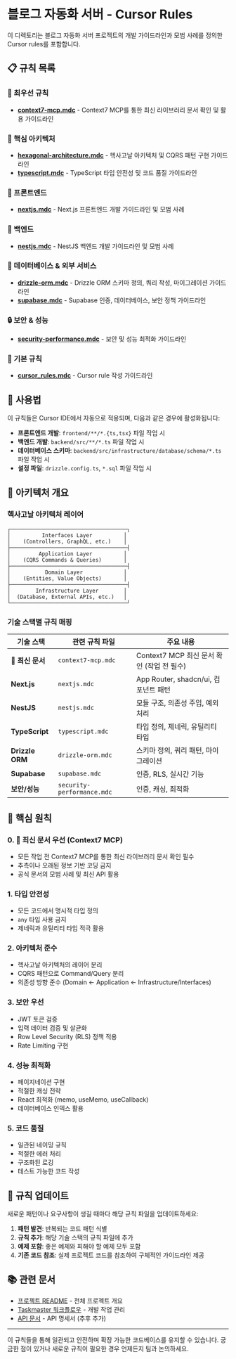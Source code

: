 # 블로그 자동화 서버 - Cursor Rules

이 디렉토리는 블로그 자동화 서버 프로젝트의 개발 가이드라인과 모범 사례를 정의한 Cursor rules를 포함합니다.

## 📋 규칙 목록

### 🚨 최우선 규칙
- **[context7-mcp.mdc](./context7-mcp.mdc)** - Context7 MCP를 통한 최신 라이브러리 문서 확인 및 활용 가이드라인

### 🎯 핵심 아키텍처
- **[hexagonal-architecture.mdc](./hexagonal-architecture.mdc)** - 헥사고날 아키텍처 및 CQRS 패턴 구현 가이드라인
- **[typescript.mdc](./typescript.mdc)** - TypeScript 타입 안전성 및 코드 품질 가이드라인

### 🎨 프론트엔드
- **[nextjs.mdc](./nextjs.mdc)** - Next.js 프론트엔드 개발 가이드라인 및 모범 사례

### 🔧 백엔드
- **[nestjs.mdc](./nestjs.mdc)** - NestJS 백엔드 개발 가이드라인 및 모범 사례

### 💾 데이터베이스 & 외부 서비스
- **[drizzle-orm.mdc](./drizzle-orm.mdc)** - Drizzle ORM 스키마 정의, 쿼리 작성, 마이그레이션 가이드라인
- **[supabase.mdc](./supabase.mdc)** - Supabase 인증, 데이터베이스, 보안 정책 가이드라인

### 🔒 보안 & 성능
- **[security-performance.mdc](./security-performance.mdc)** - 보안 및 성능 최적화 가이드라인

### 📝 기본 규칙
- **[cursor_rules.mdc](./cursor_rules.mdc)** - Cursor rule 작성 가이드라인

## 🚀 사용법

이 규칙들은 Cursor IDE에서 자동으로 적용되며, 다음과 같은 경우에 활성화됩니다:

- **프론트엔드 개발**: `frontend/**/*.{ts,tsx}` 파일 작업 시
- **백엔드 개발**: `backend/src/**/*.ts` 파일 작업 시
- **데이터베이스 스키마**: `backend/src/infrastructure/database/schema/*.ts` 파일 작업 시
- **설정 파일**: `drizzle.config.ts`, `*.sql` 파일 작업 시

## 📐 아키텍처 개요

### 헥사고날 아키텍처 레이어

```
┌─────────────────────────────────────┐
│          Interfaces Layer          │
│    (Controllers, GraphQL, etc.)    │
├─────────────────────────────────────┤
│         Application Layer          │
│    (CQRS Commands & Queries)       │
├─────────────────────────────────────┤
│           Domain Layer             │
│    (Entities, Value Objects)       │
├─────────────────────────────────────┤
│        Infrastructure Layer        │
│  (Database, External APIs, etc.)   │
└─────────────────────────────────────┘
```

### 기술 스택별 규칙 매핑

| 기술 스택 | 관련 규칙 파일 | 주요 내용 |
|-----------|----------------|-----------|
| **🚨 최신 문서** | `context7-mcp.mdc` | Context7 MCP 최신 문서 확인 (작업 전 필수) |
| **Next.js** | `nextjs.mdc` | App Router, shadcn/ui, 컴포넌트 패턴 |
| **NestJS** | `nestjs.mdc` | 모듈 구조, 의존성 주입, 예외 처리 |
| **TypeScript** | `typescript.mdc` | 타입 정의, 제네릭, 유틸리티 타입 |
| **Drizzle ORM** | `drizzle-orm.mdc` | 스키마 정의, 쿼리 패턴, 마이그레이션 |
| **Supabase** | `supabase.mdc` | 인증, RLS, 실시간 기능 |
| **보안/성능** | `security-performance.mdc` | 인증, 캐싱, 최적화 |

## 🎯 핵심 원칙

### 0. **🚨 최신 문서 우선 (Context7 MCP)**
- 모든 작업 전 Context7 MCP를 통한 최신 라이브러리 문서 확인 필수
- 추측이나 오래된 정보 기반 코딩 금지
- 공식 문서의 모범 사례 및 최신 API 활용

### 1. **타입 안전성**
- 모든 코드에서 명시적 타입 정의
- `any` 타입 사용 금지
- 제네릭과 유틸리티 타입 적극 활용

### 2. **아키텍처 준수**
- 헥사고날 아키텍처의 레이어 분리
- CQRS 패턴으로 Command/Query 분리
- 의존성 방향 준수 (Domain ← Application ← Infrastructure/Interfaces)

### 3. **보안 우선**
- JWT 토큰 검증
- 입력 데이터 검증 및 살균화
- Row Level Security (RLS) 정책 적용
- Rate Limiting 구현

### 4. **성능 최적화**
- 페이지네이션 구현
- 적절한 캐싱 전략
- React 최적화 (memo, useMemo, useCallback)
- 데이터베이스 인덱스 활용

### 5. **코드 품질**
- 일관된 네이밍 규칙
- 적절한 에러 처리
- 구조화된 로깅
- 테스트 가능한 코드 작성

## 🔄 규칙 업데이트

새로운 패턴이나 요구사항이 생길 때마다 해당 규칙 파일을 업데이트하세요:

1. **패턴 발견**: 반복되는 코드 패턴 식별
2. **규칙 추가**: 해당 기술 스택의 규칙 파일에 추가
3. **예제 포함**: 좋은 예제와 피해야 할 예제 모두 포함
4. **기존 코드 참조**: 실제 프로젝트 코드를 참조하여 구체적인 가이드라인 제공

## 📚 관련 문서

- [프로젝트 README](../README.md) - 전체 프로젝트 개요
- [Taskmaster 워크플로우](.taskmaster/README.md) - 개발 작업 관리
- [API 문서](./docs/api.md) - API 명세서 (추후 추가)

---

이 규칙들을 통해 일관되고 안전하며 확장 가능한 코드베이스를 유지할 수 있습니다. 궁금한 점이 있거나 새로운 규칙이 필요한 경우 언제든지 팀과 논의하세요.
